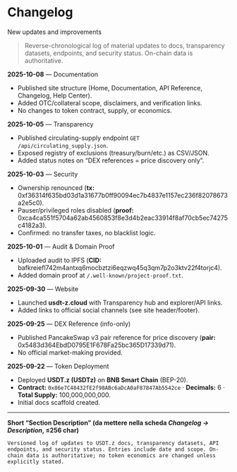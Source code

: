# Changelog

New updates and improvements​

> Reverse-chronological log of material updates to docs, transparency datasets, endpoints, and security status. On-chain data is authoritative.

**2025-10-08** — Documentation

* Published site structure (Home, Documentation, API Reference, Changelog, Help Center).
* Added OTC/collateral scope, disclaimers, and verification links.
* No changes to token contract, supply, or economics.

**2025-10-05** — Transparency

* Published circulating-supply endpoint `GET /api/circulating_supply.json`.
* Exposed registry of exclusions (treasury/burn/etc.) as CSV/JSON.
* Added status notes on “DEX references = price discovery only”.

**2025-10-03** — Security

* Ownership renounced (**tx:** 0xf36314f635bd03d1a31677b0ff90094ec7b4837e1157ec236f82078673a2e5c0).
* Pauser/privileged roles disabled (**proof:** 0xca4ca551f5704a62ab4560853f8e3d4b2eac33914f8af70cb5ec74275c4182a3).
* Confirmed: no transfer taxes, no blacklist logic.

**2025-10-01** — Audit & Domain Proof

* Uploaded audit to IPFS (**CID:** bafkreiefl742m4antxq6mocbztzi6eqzwq45q3qm7p2o3ktv22f4torjc4).
* Added domain proof at `/.well-known/project-proof.txt`.

**2025-09-30** — Website

* Launched **usdt-z.cloud** with Transparency hub and explorer/API links.
* Added links to official social channels (see site header/footer).

**2025-09-25** — DEX Reference (info-only)

* Published PancakeSwap v3 pair reference for price discovery (**pair:** 0x5483d364EbdD0795E1F678Fa25bc365D17339d71).
* No official market-making provided.

**2025-09-22** — Token Deployment

* Deployed **USDT.z (USDTz)** on **BNB Smart Chain** (BEP-20).
* **Contract:** `0x86e7C48432fE2f98ABc6aDcA0aF87847Ab5542ce` · **Decimals:** 6 · **Total Supply:** 100,000,000,000.
* Initial docs scaffold created.

***

**Short “Section Description” (da mettere nella scheda&#x20;**_**Changelog → Description**_**, ≤256 char)**

`Versioned log of updates to USDT.z docs, transparency datasets, API endpoints, and security status. Entries include date and scope. On-chain data is authoritative; no token economics are changed unless explicitly stated.`
